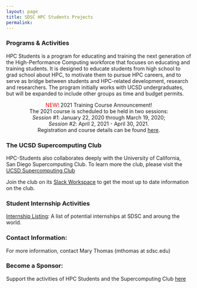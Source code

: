 ```yaml
---
layout: page
title: SDSC HPC Students Projects
permalink:
---
```

### Programs & Activities

HPC Students is a program for educating and training the next generation of the High-Performance Computing workforce that focuses on educating and training students. It is designed to educate students from high school to grad school about HPC, to motivate them to pursue HPC careers, and to serve as bridge between students and HPC-related development, research and researchers. The program initially works with UCSD undergraduates, but will be expanded to include other groups as time and budget permits.

<center>
<font color="red">NEW!</font> 2021 Training Course Announcement!<br>
The 2021 course is  scheduled to be held in two sessions: <br>
<em>Session #1</em>: January 22, 2020 through March 19, 2020; <br>
<em>Session #2</em>: April 2, 2021 - April 30, 2021. <br>
Registration and course details can be found <a href="https://hpc-students.sdsc.edu/hpc-training/hpc-training-sched-2021.html">here</a>.
</center>

### The UCSD Supercomputing Club

HPC-Students also collaborates deeply with the University of California, San Diego Supercomputing Club. To learn more the club, please visit the [UCSD Supercomputing Club](/Supercomputing_Club)
<br>

Join the club on its [Slack Workspace](https://hpcstudentsatsdsc.slack.com) to get the most up to date information on the club.

### Student Internship Activities
[Internship Listing](/internship): A list of potential internships at SDSC and aroung the world.

### Contact Information:

For more information, contact Mary Thomas (mthomas at sdsc.edu)

### Become a Sponsor:
Support the activities of HPC Students and the Supercomputing Club [here](https://espi.ucsd.edu/make-a-gift?id=e4cddf78-4e99-462b-93ac-ffbea5886c5a)

